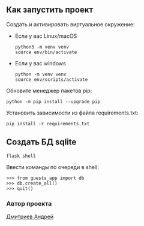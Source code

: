 ## Как запустить проект

Cоздать и активировать виртуальное окружение:

* Если у вас Linux/macOS

    ```
    python3 -m venv venv  
    source env/bin/activate
    ```

* Если у вас windows

    ```
    python -m venv venv
    source env/scripts/activate
    ```

Обновите менеджер пакетов pip:

```
python -m pip install --upgrade pip
```


Установить зависимости из файла requirements.txt:

```
pip install -r requirements.txt
```

## Создать БД sqlite

```
flask shell
```

Ввести команды по очереди в shell:

```
>>> from guests_app import db
>>> db.create_all()
>>> quit()
```


### Автор проекта

[Дмитриев Андрей](https://github.com/dmi3ev1987)
